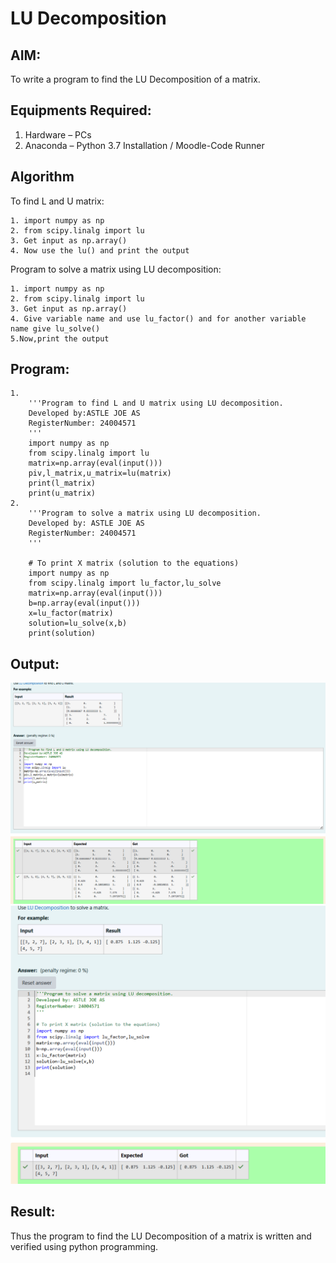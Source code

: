 # LU Decomposition 

## AIM:
To write a program to find the LU Decomposition of a matrix.

## Equipments Required:
1. Hardware – PCs
2. Anaconda – Python 3.7 Installation / Moodle-Code Runner

## Algorithm
To find L and U matrix:

    1. import numpy as np
    2. from scipy.linalg import lu
    3. Get input as np.array()
    4. Now use the lu() and print the output
Program to solve a matrix using LU decomposition:

    1. import numpy as np
    2. from scipy.linalg import lu
    3. Get input as np.array()
    4. Give variable name and use lu_factor() and for another variable name give lu_solve()
    5.Now,print the output
## Program:
```
1.
    '''Program to find L and U matrix using LU decomposition.
    Developed by:ASTLE JOE AS
    RegisterNumber: 24004571
    '''
    import numpy as np
    from scipy.linalg import lu
    matrix=np.array(eval(input()))
    piv,l_matrix,u_matrix=lu(matrix)
    print(l_matrix)
    print(u_matrix)
2.
    '''Program to solve a matrix using LU decomposition.
    Developed by: ASTLE JOE AS
    RegisterNumber: 24004571
    '''

    # To print X matrix (solution to the equations)
    import numpy as np
    from scipy.linalg import lu_factor,lu_solve
    matrix=np.array(eval(input()))
    b=np.array(eval(input()))
    x=lu_factor(matrix)
    solution=lu_solve(x,b)
    print(solution)

```
## Output:
![image 1](<Screenshot 2024-12-03 202017.png>)
![image 2](image.png)
## Result:
Thus the program to find the LU Decomposition of a matrix is written and verified using python programming.

